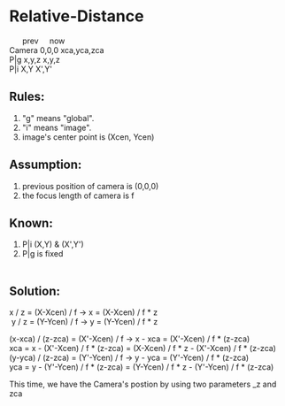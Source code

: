 # Relative-Distance
           prev            now  
Camera     0,0,0       xca,yca,zca  
P|g        x,y,z          x,y,z  
P|i         X,Y           X',Y'  
  
## Rules:  
1. "g" means "global".  
2. "i" means "image".  
3. image's center point is (Xcen, Ycen)  
  
## Assumption:  
1. previous position of camera is (0,0,0)  
2. the focus length of camera is f  
  
## Known:  
1. P|i (X,Y) & (X',Y')  
2. P|g is fixed  
  
## Solution:  
  x / z = (X-Xcen) / f -> x = (X-Xcen) / f * z  
  y / z = (Y-Ycen) / f -> y = (Y-Ycen) / f * z  
  
  (x-xca) / (z-zca) = (X'-Xcen) / f -> x - xca = (X'-Xcen) / f * (z-zca)  
  xca = x - (X'-Xcen) / f * (z-zca) = (X-Xcen) / f * z - (X'-Xcen) / f * (z-zca)  
  (y-yca) / (z-zca) = (Y'-Ycen) / f -> y - yca = (Y'-Ycen) / f * (z-zca)  
  yca = y - (Y'-Ycen) / f * (z-zca) = (Y-Ycen) / f * z - (Y'-Ycen) / f * (z-zca)  
  
This time, we have the Camera's postion by using two parameters _z and zca  
